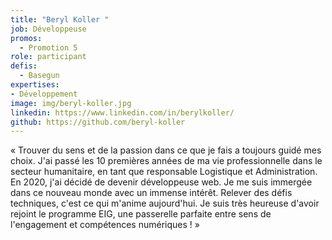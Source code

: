 ```yaml
---
title: "Beryl Koller "
job: Développeuse
promos:
  - Promotion 5
role: participant
defis:
  - Basegun
expertises:
- Développement
image: img/beryl-koller.jpg
linkedin: https://www.linkedin.com/in/berylkoller/
github: https://github.com/beryl-koller
---
```

« Trouver du sens et de la passion dans ce que je fais a toujours guidé mes choix. J'ai passé les 10 premières années de ma vie professionnelle dans le secteur humanitaire, en tant que responsable Logistique et Administration. En 2020, j'ai décidé de devenir développeuse web. Je me suis immergée dans ce nouveau monde avec un immense intérêt. Relever des défis techniques, c'est ce qui m'anime aujourd'hui. Je suis très heureuse d'avoir rejoint le programme EIG, une passerelle parfaite entre sens de l'engagement et compétences numériques ! »
